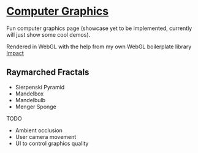 # [Computer Graphics](https://1e9end.github.io/graphics)
Fun computer graphics page (showcase yet to be implemented, currently will just show some cool demos).

Rendered in WebGL with the help from my own WebGL boilerplate library [Impact](https://github.com/1e9end/Impact)

## Raymarched Fractals
- Sierpenski Pyramid
- Mandelbox
- Mandelbulb
- Menger Sponge

TODO
- Ambient occlusion
- User camera movement
- UI to control graphics quality
